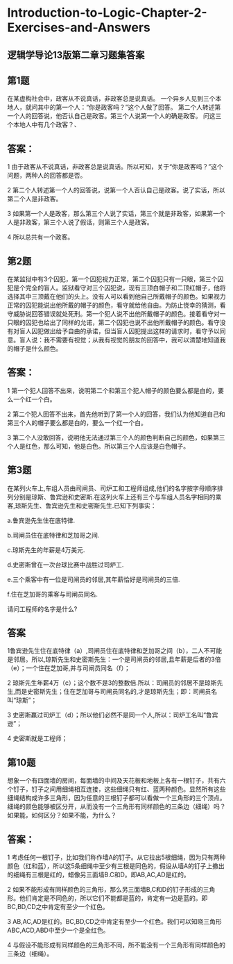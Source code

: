 # Introduction-to-Logic-Chapter-2-Exercises-and-Answers
## 逻辑学导论13版第二章习题集答案

## 第1题

在某虚构社会中，政客从不说真话，非政客总是说真话。
一个异乡人见到三个本地人，就问其中的第一个人：“你是政客吗？”这个人做了回答。
第二个人转述第一个人的回答说，他否认自己是政客。第三个人说第一个人的确是政客。
问这三个本地人中有几个政客？、

## 答案：

1 由于政客从不说真话，非政客总是说真话。所以可知，关于“你是政客吗？”这个问题，两种人的回答都是否。

2 第二个人转述第一个人的回答说，说第一个人否认自己是政客。说了实话，所以第二个人是非政客。

3 如果第一个人是政客，那么第三个人说了实话，第三个就是非政客，如果第一个人是非政客，第三个人说了假话，则第三个人是政客。

4 所以总共有一个政客。

## 第2题

在某监狱中有3个囚犯，第一个囚犯视力正常，第二个囚犯只有一只眼，第三个囚犯是个完全的盲人。监狱看守对三个囚犯说，现有三顶白帽子和二顶红帽子，他将选择其中三顶戴在他们的头上。没有人可以看到他自己所戴帽子的颜色。如果视力正常的囚犯能说出他所戴的帽子的颜色，看守就给他自由。为防止侥幸的猜测，看守威胁说回答错误就处死刑。第一个犯人说不出他所戴帽子的颜色。接着看守对一只眼的囚犯也给出了同样的允诺，第二个囚犯也说不出他所戴帽子的颜色。看守没有对盲人囚犯做出给予自由的承诺，但当盲人囚犯提出这样的请求时，看守予以同意。盲人说：我不需要有视觉；从我有视觉的朋友的回答中，我可以清楚地知道我的帽子是什么颜色。
## 答案：

1 第一个犯人回答不出来，说明第二个和第三个犯人帽子的颜色要么都是白的，要么一个红一个白。

2 第二个犯人回答不出来，首先他听到了第一个人的回答，我们认为他知道自己和第三个人的帽子要么都是白的，要么一个红一个白。

3 第二个人没敢回答，说明他无法通过第三个人的颜色判断自己的颜色，如果第三个人是红色，那么可知，他是白色。所以第三个人应该是白色帽子。

## 第3题

在某列火车上,车组人员由司闸员、司炉工和工程师组成,他们的名字按字母顺序排列分别是琼斯、鲁宾逊和史密斯.在这列火车上还有三个与车组人员名字相同的乘客,琼斯先生、鲁宾逊先生和史密斯先生.已知下列事实：

a.鲁宾逊先生住在底特律.

b.司闸员住在底特律和芝加哥之间.

c.琼斯先生的年薪是4万美元.

d.史密斯曾在一次台球比赛中战胜过司炉工.

e.三个乘客中有一位是司闸员的邻居,其年薪恰好是司闸员的三倍.

f.住在芝加哥的乘客与司闸员同名.

请问工程师的名字是什么?

## 答案

1鲁宾逊先生住在底特律（a）,司闸员住在底特律和芝加哥之间（b），二人不可能是邻居。所以,琼斯先生和史密斯先生：一个是司闸员的邻居,且年薪是后者的3倍（e）；一个住在芝加哥,并与司闸员同名（f）；

2 琼斯先生年薪4万（c）；这个数不是3的整数倍.所以：司闸员的邻居不是琼斯先生,而是史密斯先生；住在芝加哥与司闸员同名的,才是琼斯先生；即：司闸员名叫“琼斯”；

3 史密斯赢过司炉工（d）；所以他们必然不是同一个人,所以：司炉工名叫“鲁宾逊”；

4 史密斯就是工程师；

## 第10题

想象一个有四面墙的房间，每面墙的中间及天花板和地板上各有一根钉子，共有六个钉子，钉子之间用细绳相互连接，这些细绳只有红、蓝两种颜色。显然所有这些细绳结构成许多三角形，因为任意的三根钉子都可以看做一个三角形的三个顶点。
细绳的颜色能够被区分开，从而没有一个三角形有同样颜色的三条边（细绳）吗？如果能，如何区分？如果不能，为什么？

## 答案：

1 考虑任何一根钉子，比如我们称作墙A的钉子。从它拉出5根细绳，因为只有两种颜色（红和蓝），所以这5条细绳中至少有三根是同色的，假设从墙A的钉子上撤出的细绳有三根是红的，蜡像另三面墙B.C和D。即AB,AC,AD是红的。

2  如果不能形成有同样颜色的三角形，那么另三面墙B,C和D的钉子形成的三角形。他们肯定是不同色的，所以它们不能都是蓝的，肯定有一边是蓝的。即BC,BD,CD之中肯定有至少一个红色。

3 AB,AC,AD是红的。BC,BD,CD之中肯定有至少一个红色。我们可以知晓三角形ABC,ACD,ABD中至少一个是全红色。

4 与假设不能形成有同样颜色的三角形不同，所不能没有一个三角形有同样颜色的三条边（细绳）。

